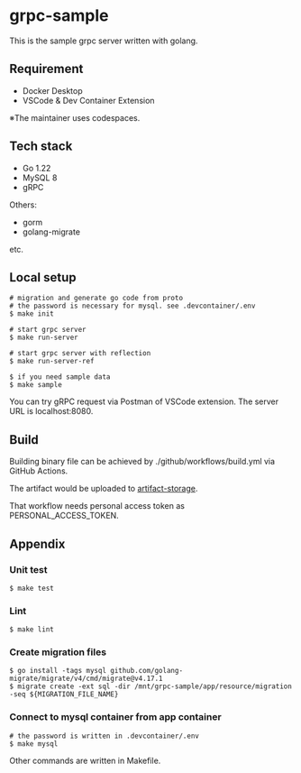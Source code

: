 # grpc-sample

This is the sample grpc server written with golang.

## Requirement
- Docker Desktop
- VSCode & Dev Container Extension

※The maintainer uses codespaces.

## Tech stack
- Go 1.22
- MySQL 8
- gRPC


Others:
- gorm
- golang-migrate

etc.

## Local setup

```
# migration and generate go code from proto
# the password is necessary for mysql. see .devcontainer/.env
$ make init

# start grpc server
$ make run-server

# start grpc server with reflection
$ make run-server-ref

$ if you need sample data
$ make sample
```

You can try gRPC request via Postman of VSCode extension. The server URL is localhost:8080.

## Build

Building binary file can be achieved by ./github/workflows/build.yml via GitHub Actions.

The artifact would be uploaded to [artifact-storage](https://github.com/takahiroaoki/artifact-storage).

That workflow needs personal access token as PERSONAL_ACCESS_TOKEN.

## Appendix
### Unit test
```
$ make test
```

### Lint
```
$ make lint
```

### Create migration files
```
$ go install -tags mysql github.com/golang-migrate/migrate/v4/cmd/migrate@v4.17.1
$ migrate create -ext sql -dir /mnt/grpc-sample/app/resource/migration -seq ${MIGRATION_FILE_NAME}
```

### Connect to mysql container from app container
```
# the password is written in .devcontainer/.env
$ make mysql
```

Other commands are written in Makefile.
